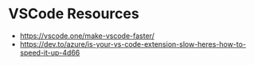 # VSCode Resources

- https://vscode.one/make-vscode-faster/
- https://dev.to/azure/is-your-vs-code-extension-slow-heres-how-to-speed-it-up-4d66

